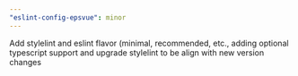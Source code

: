 ```yaml
---
"eslint-config-epsvue": minor
---
```


Add stylelint and eslint flavor (minimal, recommended, etc., adding optional typescript support and upgrade stylelint to be align with new version changes
